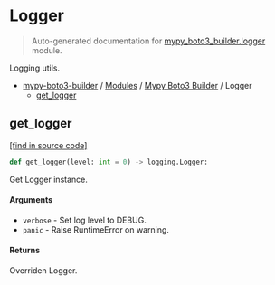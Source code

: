 # Logger

> Auto-generated documentation for [mypy_boto3_builder.logger](https://github.com/vemel/mypy_boto3_builder/blob/main/mypy_boto3_builder/logger.py) module.

Logging utils.

- [mypy-boto3-builder](../README.md#mypy_boto3_builder) / [Modules](../MODULES.md#mypy-boto3-builder-modules) / [Mypy Boto3 Builder](index.md#mypy-boto3-builder) / Logger
    - [get_logger](#get_logger)

## get_logger

[[find in source code]](https://github.com/vemel/mypy_boto3_builder/blob/main/mypy_boto3_builder/logger.py#L11)

```python
def get_logger(level: int = 0) -> logging.Logger:
```

Get Logger instance.

#### Arguments

- `verbose` - Set log level to DEBUG.
- `panic` - Raise RuntimeError on warning.

#### Returns

Overriden Logger.
